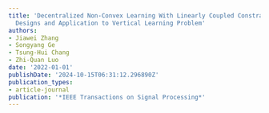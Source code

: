 ```yaml
---
title: 'Decentralized Non-Convex Learning With Linearly Coupled Constraints: Algorithm
  Designs and Application to Vertical Learning Problem'
authors:
- Jiawei Zhang
- Songyang Ge
- Tsung-Hui Chang
- Zhi-Quan Luo
date: '2022-01-01'
publishDate: '2024-10-15T06:31:12.296890Z'
publication_types:
- article-journal
publication: '*IEEE Transactions on Signal Processing*'
---
```

